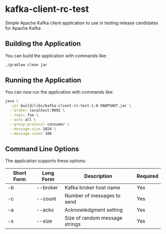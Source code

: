 # kafka-client-rc-test
Simple Apache Kafka client application to use in testing release candidates for Apache Kafka 

## Building the Application

You can build the application with commands like:

```bash
./gradlew clean jar
```

## Running the Application

You can now run the application with commands like:

```bash
java \
  -jar build/libs/kafka-client-rc-test-1.0-SNAPSHOT.jar \
  --broker localhost:9092 \
  --topic foo \
  --acks all \
  --group-protocol consumer \
  --message-size 1024 \
  --message-count 100
```

## Command Line Options

The application supports these options:

| Short Form | Long Form | Description                    | Required |
|------------|-----------|--------------------------------|----------|
| -b         | --broker  | Kafka broker host name         | Yes      |
| -c         | --count   | Number of messages to send     | Yes      |
| -a         | --acks    | Acknowledgment setting         | Yes      |
| -s         | --size    | Size of random message strings | Yes      |
